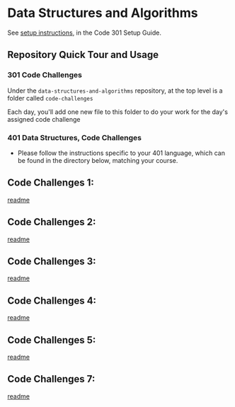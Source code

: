 # Data Structures and Algorithms

See [setup instructions](https://codefellows.github.io/setup-guide/code-301/3-code-challenges), in the Code 301 Setup Guide.

## Repository Quick Tour and Usage

### 301 Code Challenges

Under the `data-structures-and-algorithms` repository, at the top level is a folder called `code-challenges`

Each day, you'll add one new file to this folder to do your work for the day's assigned code challenge

### 401 Data Structures, Code Challenges

- Please follow the instructions specific to your 401 language, which can be found in the directory below, matching your course.

## Code Challenges 1:
[readme](https://github.com/qusaiqeisi/data-structures-and-algorithm/blob/main/401-code-challange/Class-01/README.md)


## Code Challenges 2:
[readme](https://github.com/qusaiqeisi/data-structures-and-algorithm/blob/main/401-code-challange/class-02/ReadMe.md)


## Code Challenges 3:
[readme](https://github.com/qusaiqeisi/data-structures-and-algorithm/blob/main/401-code-challange/class-3/readme.md)


## Code Challenges 4:
[readme](https://github.com/qusaiqeisi/data-structures-and-algorithm/blob/main/401-code-challange/class-04/readme.md)



## Code Challenges 5:
[readme](https://github.com/qusaiqeisi/data-structures-and-algorithm/tree/main/401-code-challange/class-05#readme)


## Code Challenges  7:
[readme](https://github.com/qusaiqeisi/data-structures-and-algorithm/blob/main/401-code-challange/class-07/redme.md)

